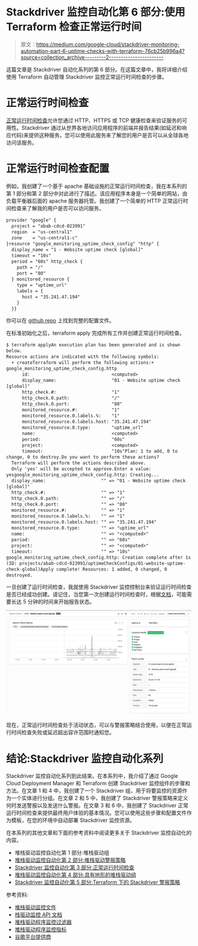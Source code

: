 # Stackdriver 监控自动化第 6 部分:使用 Terraform 检查正常运行时间

> 原文：<https://medium.com/google-cloud/stackdriver-monitoring-automation-part-6-uptime-checks-with-terraform-76cb25b996a4?source=collection_archive---------2----------------------->

这篇文章是 Stackdriver 自动化系列的第 6 部分。在这篇文章中，我将详细介绍使用 Terraform 自动管理 Stackdriver 监控正常运行时间检查的步骤。

# 正常运行时间检查

[正常运行时间检查](https://cloud.google.com/monitoring/uptime-checks/)允许您通过 HTTP、HTTPS 或 TCP 健康检查来验证服务的可用性。Stackdriver 通过从世界各地访问应用程序的前端并报告结果(如延迟和响应代码)来提供这种服务。您可以使用此服务来了解您的用户是否可以从全球各地访问该服务。

# 正常运行时间检查配置

例如，我创建了一个基于 apache 基础设施的正常运行时间检查，我在本系列的第 1 部分和第 2 部分中对此进行了描述。该应用程序本身是一个简单的网站，由负载平衡器后面的 apache 服务器托管。我创建了一个简单的 HTTP 正常运行时间检查来了解我的用户是否可以访问服务。

```
provider "google" {
  project = "abab-cdcd-023991"
  region  = "us-central1"
  zone    = "us-central1-c"
}resource "google_monitoring_uptime_check_config" "http" {
  display_name = "1 - Website uptime check [global]"
  timeout = "10s"
  period = "60s" http_check {
    path = "/"
    port = "80"
  } monitored_resource {
    type = "uptime_url"
    labels = {
      host = "35.241.47.194"
    }
  }}
```

你可以在 [github repo](https://github.com/charlesbaer/stackdriver-automation) 上找到完整的配置文件。

在标准初始化之后，terraform apply 完成所有工作并创建正常运行时间检查。

```
$ terraform applyAn execution plan has been generated and is shown below.
Resource actions are indicated with the following symbols:
  + createTerraform will perform the following actions:+ google_monitoring_uptime_check_config.http
      id:                               <computed>
      display_name:                     "01 - Website uptime check [global]"
      http_check.#:                     "1"
      http_check.0.path:                "/"
      http_check.0.port:                "80"
      monitored_resource.#:             "1"
      monitored_resource.0.labels.%:    "1"
      monitored_resource.0.labels.host: "35.241.47.194"
      monitored_resource.0.type:        "uptime_url"
      name:                             <computed>
      period:                           "60s"
      project:                          <computed>
      timeout:                          "10s"Plan: 1 to add, 0 to change, 0 to destroy.Do you want to perform these actions?
  Terraform will perform the actions described above.
  Only 'yes' will be accepted to approve.Enter a value: yesgoogle_monitoring_uptime_check_config.http: Creating...
  display_name:                     "" => "01 - Website uptime check [global]"
  http_check.#:                     "" => "1"
  http_check.0.path:                "" => "/"
  http_check.0.port:                "" => "80"
  monitored_resource.#:             "" => "1"
  monitored_resource.0.labels.%:    "" => "1"
  monitored_resource.0.labels.host: "" => "35.241.47.194"
  monitored_resource.0.type:        "" => "uptime_url"
  name:                             "" => "<computed>"
  period:                           "" => "60s"
  project:                          "" => "<computed>"
  timeout:                          "" => "10s"
google_monitoring_uptime_check_config.http: Creation complete after 1s (ID: projects/abab-cdcd-023991/uptimeCheckConfigs/01-website-uptime-check-global)Apply complete! Resources: 1 added, 0 changed, 0 destroyed.
```

一旦创建了运行时间检查，我就使用 Stackdriver 监控控制台来验证运行时间检查是否已经成功创建。请记住，当您第一次创建运行时间检查时，根据[文档](https://cloud.google.com/monitoring/uptime-checks/)，可能需要长达 5 分钟的时间来开始报告状态。

![](img/db38c2c4a2f0125ddf55c75326162c45.png)

现在，正常运行时间检查处于活动状态，可以与警报策略结合使用，以便在正常运行时间检查失败或延迟超出容许范围时通知您。

# 结论:Stackdriver 监控自动化系列

Stackdriver 监控自动化系列到此结束。在本系列中，我介绍了通过 Google Cloud Deployment Manager 和 Terraform 创建 Stackdriver 监控组件的步骤和方法。在文章 1 和 4 中，我创建了一个 Stackdriver 组，用于将要监控的资源作为一个实体进行分组。在文章 2 和 5 中，我创建了 Stackdriver 警报策略来定义何时发送警报以及发送什么警报。在文章 3 和 6 中，我创建了 Stackdriver 正常运行时间检查来提供最终用户体验的基本情况。您可以使用这些步骤和配置文件作为模板，在您的环境中自动部署 Stackdriver 监控资源。

在本系列的其他文章和下面的参考资料中阅读更多关于 Stackdriver 监控自动化的内容。

*   堆栈驱动监控自动化第 1 部分:堆栈驱动组
*   [堆栈驱动监控自动化第 2 部分:堆栈驱动警报策略](/@charles.baer/stackdriver-automation-part-2-alerting-policies-9f42068603c4)
*   [Stackdriver 监控自动化第 3 部分:正常运行时间检查](/google-cloud/stackdriver-monitoring-automation-part-3-uptime-checks-476b8507f59c)
*   [堆栈驱动监控自动化第 4 部分:具有地形的堆栈驱动组](/google-cloud/stackdriver-monitoring-automation-part-4-stackdriver-groups-with-terraform-910289d16d08)
*   [Stackdriver 监控自动化第 5 部分:Terraform 下的 Stackdriver 警报策略](/google-cloud/stackdriver-monitoring-automation-part-5-alerting-policies-ff77b19b4b97)

参考资料:

*   [堆栈驱动监控文件](https://cloud.google.com/monitoring/docs/)
*   [栈驱动监控 API 文档](https://cloud.google.com/monitoring/api/ref_v3/rest/)
*   [堆栈驱动程序监控过滤器](https://cloud.google.com/monitoring/api/v3/filters)
*   [堆栈驱动程序监控指标](https://cloud.google.com/monitoring/api/metrics_gcp)
*   [谷歌平台提供商](https://www.terraform.io/docs/providers/google/provider_reference.html)